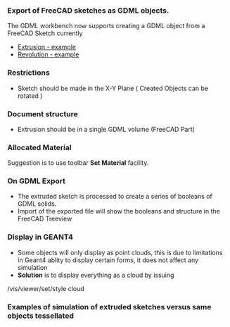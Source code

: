 ### Export of FreeCAD sketches as GDML objects.
The GDML workbench now supports creating a GDML object from a FreeCAD Sketch currently
* [Extrusion - example](https://github.com/KeithSloan/GDML/wiki/Extrude--:-Examples-of-Extruded-sketches--with-timing-comparison)
* [Revolution - example](https://github.com/KeithSloan/GDML/wiki/Revolved-:-Examples-of-Revolved-sketches)
### Restrictions
* Sketch should be made in the X-Y Plane ( Created Objects can be rotated )
### Document structure
* Extrusion should be in a single GDML volume (FreeCAD Part)
### Allocated Material
Suggestion is to use toolbar ****Set Material**** facility.
### On GDML Export
* The extruded sketch is processed to create a series of booleans of GDML solids.
* Import of the exported file will show the booleans and structure in the FreeCAD Treeview
### Display in GEANT4
* Some objects will only display as point clouds, this is due to limitations in Geant4 ablity to display certain forms, it does not affect any simulation
* ****Solution**** is to display everything as a cloud by issuing

/vis/viewer/set/style cloud
### Examples of simulation of extruded sketches versus same objects tessellated


